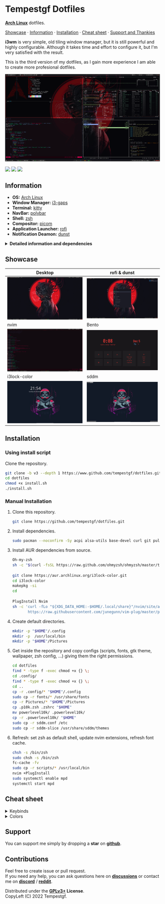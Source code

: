 # Tempestgf Dotfiles  

**[Arch Linux](https://github.com/tempestgf/ArchLinux)** dotfiles.

[Showcase](#showcase) ·
[Information](#information) ·
[Installation](#installation) ·
[Cheat sheet](#cheat-sheet) ·
[Support and Thankies](#support-and-thankies)

**i3wm** is very simple, old tiling window manager, but it is still powerful and highly configurable. Although it takes time and effort to configure it, but I'm very satisfied with the result.

This is the third version of my dotfiles, as I gain more experience I am able to create more profesional dotfiles.

![](https://github.com/tempestgf/dotfiles/blob/main/Showcase/aperturadesk.png?raw=true)

[![](https://img.shields.io/github/stars/tempestgf/dotfiles?color=dd864a&labelColor=1b1b25&style=for-the-badge)](https://github.com/tempestgf/dotfiles/stargazers)
[![](https://img.shields.io/github/forks/tempestgf/dotfiles?color=bf616a&labelColor=1b1b25&style=for-the-badge)](https://github.com/tempestgf/dotfiles/network/members)
[![](https://img.shields.io/github/license/tempestgf/dotfiles?color=999f63&labelColor=1b1b25&style=for-the-badge)](https://www.gnu.org/licenses/gpl-3.0.html)
## Information

- **OS:** [Arch Linux](https://archlinux.org)
- **Window Manager:** [i3-gaps](https://github.com/Airblader/i3)
- **Terminal:** [kitty](https://github.com/kovidgoyal/kitty)
- **NavBar:** [polybar](https://github.com/polybar/polybar)
- **Shell:** [zsh](https://www.zsh.org/)
- **Compositor:** [picom](https://github.com/yshui/picom)
- **Application Launcher:** [rofi](https://github.com/davatorium/rofi)
- **Notification Deamon:** [dunst](https://github.com/dunst-project/dunst)

<details>
<summary><b>
Detailed information and dependencies
</b></summary>

### Info

**Music Player:** [mpd](https://github.com/MusicPlayerDaemon/MPD)   
**Editor:** [neovim](https://github.com/neovim/neovim) / [vim](https://www.vim.org/)    
**Lockscreen:** [i3lock-color](https://github.com/Raymo111/i3lock-color)    
**Display Manager:** [sddm](https://github.com/sddm/sddm)    
**File manager:** [ranger](https://github.com/ranger/ranger) / [nemo](https://github.com/linuxmint/nemo)    
**Monitor of Resources:** [btop](https://github.com/aristocratos/btop)    

### Used themes

**Shell Framework:** [Oh-My-Zsh](https://github.com/ohmyzsh/ohmyzsh)    
**Vscode Theme:** [One dark pro](https://marketplace.visualstudio.com/items?itemName=zhuangtongfa.Material-theme)    
**Neovim Theme:** [AstroNvim](https://github.com/kabinspace/AstroVim) & [Cyberpunk](https://github.com/thedenisnikulin/vim-cyberpunk)
**Icons:** [Nerd Fonts](https://www.nerdfonts.com/)    
**GTK Theme:** [Tokyo night](https://github.com/Fausto-Korpsvart/Tokyo-Night-GTK-Theme)    
**Display Manager Theme:** [sddm-slice](https://github.com/EricKotato/sddm-slice)    
	
### Fonts
	
**Icons:** [Nerd Fonts](https://www.nerdfonts.com/)   
**Interface Font:** [Open sans](https://fonts.google.com/specimen/Open+Sans#standard-styles)    
**Monospace Font:** [Roboto mono](https://fonts.google.com/specimen/Roboto+Mono#standard-styles)    
**Polybar Font:** [Iosevka nerd font](https://github.com/ryanoasis/nerd-fonts/tree/master/patched-fonts/Iosevka)

### Dependencies

acpi alsa-utils base-devel curl git pulseaudio pulseaudio-alsa xorg xorg-xinit libcurl-gnutls dbus dbus-python python-pip python3 cmake qt5-graphicaleffects spotify-launcher python3 wget mpd kitty btop dunst feh firefox i3-gaps libnotify neofetch neovim picom polybar ranger rofi scrot slop xclip zsh lsd bat

</details>

## Showcase

|Desktop|rofi & dunst|
|-|-|
|![](https://github.com/tempestgf/dotfiles/blob/main/Showcase/desktop.png?raw=true)|![](https://github.com/tempestgf/dotfiles/blob/main/Showcase/rofi-dunst.png?raw=true)|
|nvim|Bento|
|![](https://github.com/tempestgf/dotfiles/blob/main/Showcase/nvim.png?raw=true)|![](https://github.com/tempestgf/dotfiles/blob/main/Showcase/Bento.png?raw=true)|
|i3lock-color|sddm|
|![](https://github.com/tempestgf/dotfiles/blob/main/Showcase/i3lock-color.png?raw=true)|![](https://github.com/tempestgf/dotfiles/blob/main/Showcase/sddm.png?raw=true)|

## Installation

### Using install script 

Clone the repository.
```sh
git clone -b v3 --depth 1 https://www.github.com/tempestgf/dotfiles.git
cd dotfiles
chmod +x install.sh
./install.sh
```

### Manual Installation

1. Clone this repository.
    ```sh
    git clone https://github.com/tempestgf/dotfiles.git
    ```
    
2. Install dependencies.
    ```sh
    sudo pacman --noconfirm -Sy acpi alsa-utils base-devel curl git pulseaudio pulseaudio-alsa xorg xorg-xinit libcurl-gnutls dbus dbus-python python-pip python3 cmake qt5-graphicaleffects spotify-launcher python3 wget mpd kitty btop dunst feh firefox i3-gaps libnotify neofetch neovim picom polybar ranger rofi scrot slop xclip zsh lsd bat
    ```
3. Install AUR dependencies from source.
    ```sh
	Oh-my-zsh
	sh -c "$(curl -fsSL https://raw.github.com/ohmyzsh/ohmyzsh/master/tools/install.sh)"

	git clone https://aur.archlinux.org/i3lock-color.git
	cd i3lock-color 
	makepkg -si
	cd

	PlugInstall Nvim
	sh -c 'curl -fLo "${XDG_DATA_HOME:-$HOME/.local/share}"/nvim/site/autoload/plug.vim --create-dirs \
	       https://raw.githubusercontent.com/junegunn/vim-plug/master/plug.vim'
    ```
4. Create default directories.
    ```sh
	mkdir -p "$HOME"/.config
	mkdir -p  /usr/local/bin
	mkdir -p "$HOME"/Pictures
    ```

5. Get inside the repository and copy configs (scripts, fonts, gtk theme, wallpaper, zsh config, ...) giving them the right permissions.
    ```sh
	cd dotfiles
	find * -type f -exec chmod +x {} \;
	cd .config/
	find * -type f -exec chmod +x {} \; 
	cd ..   
	cp -r .config/* "$HOME"/.config
	sudo cp -r fonts/* /usr/share/fonts
	cp -r Pictures/* "$HOME"/Pictures
	cp .p10k.zsh .zshrc "$HOME"
	mv powerlevel10k/ .powerlevel10k/
	cp -r .powerlevel10k/ "$HOME"
	sudo cp -r sddm.conf /etc
	sudo cp -r sddm-slice /usr/share/sddm/themes
    ```

6. Refresh: set zsh as default shell, update nvim extensions, refresh font cache.
    ```sh
	chsh -s /bin/zsh
	sudo chsh -s /bin/zsh
	fc-cache -fv
	sudo cp -r scripts/* /usr/local/bin
	nvim +PlugInstall
	sudo systemctl enable mpd
	systemctl start mpd
    ```
## Cheat sheet


<details>
<summary>Keybinds</summary>

These are the basic keybinds. Read through the [i3](./config/i3/config) config for more keybinds.

|        Keybind         |                 Function                 |
| ---------------------- | ---------------------------------------- |
| `Win + Enter`          | Launch terminal (alacritty)              |
| `Win + Shift + Q`      | Close window                             |
| `Win + Q`              | Stacking layout                          |
| `Win + W`              | Tabbed layout                            |
| `Win + E`              | Default layout                           |
| `Win + R`              | Resize mode                              |
| `Win + T`              | Restore layout                           |
| `Win + Y`              | Save layout                              |
| `Win + A`              | Rofi open windows menu                   |
| `Win + S`              | Rofi full menu                           |
| `Win + D`              | Rofi menu                                |
| `Win + Z`              | Rofi bookmarks                           |
| `Win + X`              | Rofi powermenu                           |
| `Win + C`              | Rofi screenshot script                   |
| `Win + G`              | Gaps settings                            |
| `Win + V`              | Set vertical orientation                 |
| `Win + H`              | Set horizontal orientation               |
| `Win + I`              | Lock screen                              |
| `Win + O`              | Show polybar                             |
| `Win + P`              | Hide polybar                             |
| `Win + B`              | Move workspace to another monitor        |
| `Win + N`              | Dual monitor mode                        |
| `Win + M`              | Single monitor mode                      |
| `Win + arrows (jkl;)`  | Resizing, moving windows                 |
| `Win + Shift + E`      | Exit i3                                  |
| `Win + Shift + R`      | Restart i3                               |

Note: `Win` refers to the `Super/Mod` key.

</details>

<details>
<summary>Colors</summary>

|        Color           |                 Hex code                 |
| ---------------------- | ---------------------------------------- |
|  background            | #1b1b25                                  |
|  background 2          | #282A36                                  |
|  background 3          | #16161e                                  |
|  border                | #343746                                  |
|  foreground            | #dedede                                  |
|  white                 | #eeffff                                  |
|  black                 | #15121c                                  |
|  red                   | #cb5760                                  |
|  green                 | #999f63                                  |
|  yellow                | #d4a067                                  |
|  blue                  | #6c90a8                                  |
|  purple                | #776690                                  |
|  cyan                  | #528a9b                                  |
|  pink                  | #ffa8c5                                  |
|  orange                | #c87c3e                                  |

</details>

## Support

You can support me simply by dropping a **star** on **[github](https://github.com/tempestgf/dotfiles)**.

## Contributions

Feel free to create issue or pull request.    
If you need any help, you can ask questions here on **[discussions](https://github.com/Tempestgf/dotfiles)** or contact me on **[discord](https://discord.com/users/404362200623349762)** / **[reddit](https://www.reddit.com/user/Tempestgf)**.

Distributed under the **[GPLv3+](https://www.gnu.org/licenses/gpl-3.0.html) License**.    
CopyLeft (C) 2022 Tempestgf.
